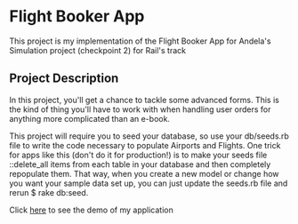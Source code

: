 <h1> Flight Booker App </h1>

This project is my implementation of the Flight Booker App for Andela's Simulation project (checkpoint 2) for Rail's track

<h2> Project Description </h2>

In this project, you'll get a chance to tackle some advanced forms. This is the kind of thing you'll have to work with when handling user orders for anything more complicated than an e-book. 

This project will require you to seed your database, so use your db/seeds.rb file to write the code necessary to populate Airports and Flights. One trick for apps like this (don't do it for production!) is to make your seeds file ::delete_all items from each table in your database and then completely repopulate them. That way, when you create a new model or change how you want your sample data set up, you can just update the seeds.rb file and rerun $ rake db:seed.



Click <a href="travelnow.herokuapp.com"> here</a> to see the demo of my application
